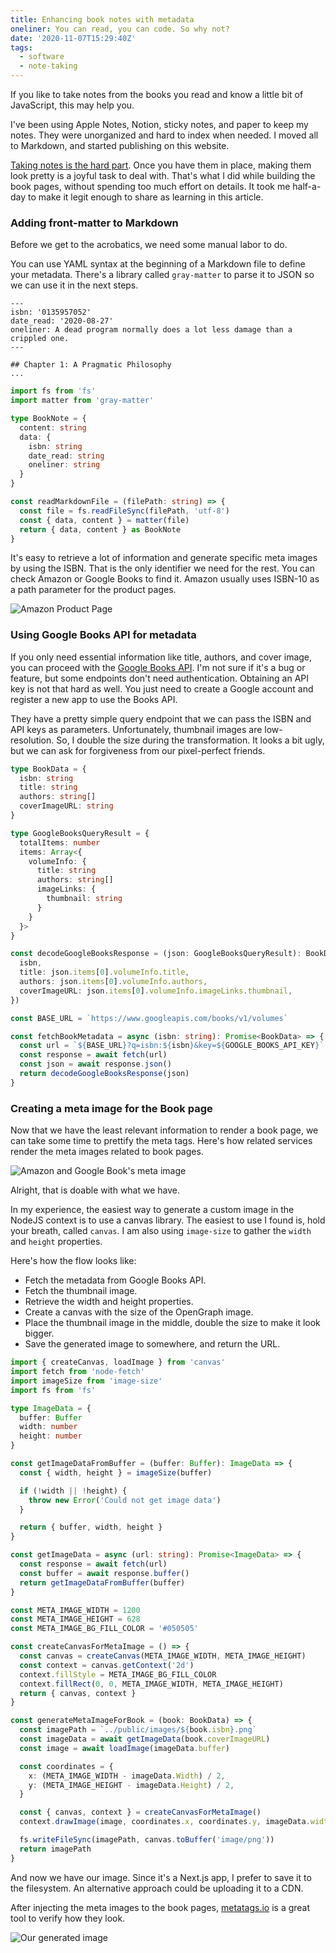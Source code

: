 ```yaml
---
title: Enhancing book notes with metadata
oneliner: You can read, you can code. So why not?
date: '2020-11-07T15:29:40Z'
tags:
  - software
  - note-taking
---
```


If you like to take notes from the books you read and know a little bit of JavaScript, this may help you.

I've been using Apple Notes, Notion, sticky notes, and paper to keep my notes. They were unorganized and hard to index when needed. I moved all to Markdown, and started publishing on this website.

[Taking notes is the hard part](/articles/how-do-I-read).
Once you have them in place, making them look pretty is a joyful task to deal with. That's what I did while building the book pages, without spending too much effort on details. It took me half-a-day to make it legit enough to share as learning in this article.

### Adding front-matter to Markdown

Before we get to the acrobatics, we need some manual labor to do.

You can use YAML syntax at the beginning of a Markdown file to define your metadata. There's a library called `gray-matter` to parse it to JSON so we can use it in the next steps.

```
---
isbn: '0135957052'
date_read: '2020-08-27'
oneliner: A dead program normally does a lot less damage than a crippled one.
---

## Chapter 1: A Pragmatic Philosophy
...
```

```ts
import fs from 'fs'
import matter from 'gray-matter'

type BookNote = {
  content: string
  data: {
    isbn: string
    date_read: string
    oneliner: string
  }
}

const readMarkdownFile = (filePath: string) => {
  const file = fs.readFileSync(filePath, 'utf-8')
  const { data, content } = matter(file)
  return { data, content } as BookNote
}
```

It's easy to retrieve a lot of information and generate specific meta images by using the ISBN. That is the only identifier we need for the rest. You can check Amazon or Google Books to find it. Amazon usually uses ISBN-10 as a path parameter for the product pages.

![Amazon Product Page](/images/articles/enhancing-book-notes/amazon-isbn.png)

### Using Google Books API for metadata

If you only need essential information like title, authors, and cover image, you can proceed with the [Google Books API](https://developers.google.com/books/).
I'm not sure if it's a bug or feature, but some endpoints don't need authentication. Obtaining an API key is not that hard as well. You just need to create a Google account and register a new app to use the Books API.

They have a pretty simple query endpoint that we can pass the ISBN and API keys as parameters. Unfortunately, thumbnail images are low-resolution. So, I double the size during the transformation. It looks a bit ugly, but we can ask for forgiveness from our pixel-perfect friends.

```ts
type BookData = {
  isbn: string
  title: string
  authors: string[]
  coverImageURL: string
}

type GoogleBooksQueryResult = {
  totalItems: number
  items: Array<{
    volumeInfo: {
      title: string
      authors: string[]
      imageLinks: {
        thumbnail: string
      }
    }
  }>
}

const decodeGoogleBooksResponse = (json: GoogleBooksQueryResult): BookData => ({
  isbn,
  title: json.items[0].volumeInfo.title,
  authors: json.items[0].volumeInfo.authors,
  coverImageURL: json.items[0].volumeInfo.imageLinks.thumbnail,
})

const BASE_URL = `https://www.googleapis.com/books/v1/volumes`

const fetchBookMetadata = async (isbn: string): Promise<BookData> => {
  const url = `${BASE_URL}?q=isbn:${isbn}&key=${GOOGLE_BOOKS_API_KEY}`
  const response = await fetch(url)
  const json = await response.json()
  return decodeGoogleBooksResponse(json)
}
```

### Creating a meta image for the Book page

Now that we have the least relevant information to render a book page, we can take some time to prettify the meta tags. Here's how related services render the meta images related to book pages.

![Amazon and Google Book's meta image](/images/articles/enhancing-book-notes/meta-amazon-google.png)

Alright, that is doable with what we have.

In my experience, the easiest way to generate a custom image in the NodeJS context is to use a canvas library. The easiest to use I found is, hold your breath, called `canvas`. I am also using `image-size` to gather the `width` and `height` properties.

Here's how the flow looks like:

- Fetch the metadata from Google Books API.
- Fetch the thumbnail image.
- Retrieve the width and height properties.
- Create a canvas with the size of the OpenGraph image.
- Place the thumbnail image in the middle, double the size to make it look bigger.
- Save the generated image to somewhere, and return the URL.

```ts
import { createCanvas, loadImage } from 'canvas'
import fetch from 'node-fetch'
import imageSize from 'image-size'
import fs from 'fs'

type ImageData = {
  buffer: Buffer
  width: number
  height: number
}

const getImageDataFromBuffer = (buffer: Buffer): ImageData => {
  const { width, height } = imageSize(buffer)

  if (!width || !height) {
    throw new Error('Could not get image data')
  }

  return { buffer, width, height }
}

const getImageData = async (url: string): Promise<ImageData> => {
  const response = await fetch(url)
  const buffer = await response.buffer()
  return getImageDataFromBuffer(buffer)
}

const META_IMAGE_WIDTH = 1200
const META_IMAGE_HEIGHT = 628
const META_IMAGE_BG_FILL_COLOR = '#050505'

const createCanvasForMetaImage = () => {
  const canvas = createCanvas(META_IMAGE_WIDTH, META_IMAGE_HEIGHT)
  const context = canvas.getContext('2d')
  context.fillStyle = META_IMAGE_BG_FILL_COLOR
  context.fillRect(0, 0, META_IMAGE_WIDTH, META_IMAGE_HEIGHT)
  return { canvas, context }
}

const generateMetaImageForBook = (book: BookData) => {
  const imagePath = `../public/images/${book.isbn}.png`
  const imageData = await getImageData(book.coverImageURL)
  const image = await loadImage(imageData.buffer)

  const coordinates = {
    x: (META_IMAGE_WIDTH - imageData.Width) / 2,
    y: (META_IMAGE_HEIGHT - imageData.Height) / 2,
  }

  const { canvas, context } = createCanvasForMetaImage()
  context.drawImage(image, coordinates.x, coordinates.y, imageData.width, imageData.height)

  fs.writeFileSync(imagePath, canvas.toBuffer('image/png'))
  return imagePath
}
```

And now we have our image. Since it's a Next.js app, I prefer to save it to the filesystem. An alternative approach could be uploading it to a CDN.

After injecting the meta images to the book pages, [metatags.io](https://metatags.io) is a great tool to verify how they look.

![Our generated image](/images/articles/enhancing-book-notes/meta-screenshot.png)
